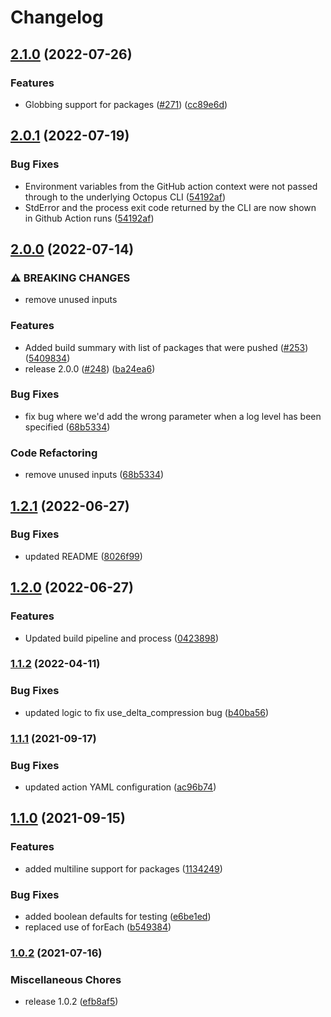 # Changelog

## [2.1.0](https://github.com/OctopusDeploy/push-package-action/compare/v2.0.1...v2.1.0) (2022-07-26)


### Features

* Globbing support for packages ([#271](https://github.com/OctopusDeploy/push-package-action/issues/271)) ([cc89e6d](https://github.com/OctopusDeploy/push-package-action/commit/cc89e6da8eb2bf96b387642fb8197f18887f3935))

## [2.0.1](https://github.com/OctopusDeploy/push-package-action/compare/v2.0.0...v2.0.1) (2022-07-19)


### Bug Fixes

* Environment variables from the GitHub action context were not passed through to the underlying Octopus CLI ([54192af](https://github.com/OctopusDeploy/push-package-action/commit/54192af3e733e94e49e7498c37000c8b01572e52))
* StdError and the process exit code returned by the CLI are now shown in Github Action runs ([54192af](https://github.com/OctopusDeploy/push-package-action/commit/54192af3e733e94e49e7498c37000c8b01572e52))

## [2.0.0](https://github.com/OctopusDeploy/push-package-action/compare/v1.2.1...v2.0.0) (2022-07-14)


### ⚠ BREAKING CHANGES

* remove unused inputs

### Features

* Added build summary with list of packages that were pushed ([#253](https://github.com/OctopusDeploy/push-package-action/issues/253)) ([5409834](https://github.com/OctopusDeploy/push-package-action/commit/54098349935277c044f57f16750bd2fa3fb7e395))
* release 2.0.0 ([#248](https://github.com/OctopusDeploy/push-package-action/issues/248)) ([ba24ea6](https://github.com/OctopusDeploy/push-package-action/commit/ba24ea6be13e5e89c2e0faa4f3d29f7fade95ed1))


### Bug Fixes

* fix bug where we'd add the wrong parameter when a log level has been specified ([68b5334](https://github.com/OctopusDeploy/push-package-action/commit/68b5334348cdc49750f5f0bc6ce6a41df04b61ab))


### Code Refactoring

* remove unused inputs ([68b5334](https://github.com/OctopusDeploy/push-package-action/commit/68b5334348cdc49750f5f0bc6ce6a41df04b61ab))

## [1.2.1](https://github.com/OctopusDeploy/push-package-action/compare/v1.2.0...v1.2.1) (2022-06-27)


### Bug Fixes

* updated README ([8026f99](https://github.com/OctopusDeploy/push-package-action/commit/8026f99cf977bd6c24395d27ab245dbdac24781f))

## [1.2.0](https://github.com/OctopusDeploy/push-package-action/compare/v1.1.2...v1.2.0) (2022-06-27)


### Features

* Updated build pipeline and process ([0423898](https://github.com/OctopusDeploy/push-package-action/commit/0423898b33e11eed09eea039292e7189cd133105))

### [1.1.2](https://www.github.com/OctopusDeploy/push-package-action/compare/v1.1.1...v1.1.2) (2022-04-11)


### Bug Fixes

* updated logic to fix use_delta_compression bug ([b40ba56](https://www.github.com/OctopusDeploy/push-package-action/commit/b40ba56f58a70b8a2aea302ab6c2aebb793cfb3a))

### [1.1.1](https://www.github.com/OctopusDeploy/push-package-action/compare/v1.1.0...v1.1.1) (2021-09-17)


### Bug Fixes

* updated action YAML configuration ([ac96b74](https://www.github.com/OctopusDeploy/push-package-action/commit/ac96b7434354b159fe078b2d85333e1e6fb8e5cd))

## [1.1.0](https://www.github.com/OctopusDeploy/push-package-action/compare/v1.0.2...v1.1.0) (2021-09-15)


### Features

* added multiline support for packages ([1134249](https://www.github.com/OctopusDeploy/push-package-action/commit/11342498f4ff8c63384fcee80b8a3b3a712b8a3d))


### Bug Fixes

* added boolean defaults for testing ([e6be1ed](https://www.github.com/OctopusDeploy/push-package-action/commit/e6be1edb6c92ad7ba6e06f092ff8835b7d726f4e))
* replaced use of forEach ([b549384](https://www.github.com/OctopusDeploy/push-package-action/commit/b54938442c3b9c1355b32288a8a0c3bcaa5a632a))

### [1.0.2](https://www.github.com/OctopusDeploy/push-package-action/compare/v1.0.1...v1.0.2) (2021-07-16)


### Miscellaneous Chores

* release 1.0.2 ([efb8af5](https://www.github.com/OctopusDeploy/push-package-action/commit/efb8af54e31e03fc01d4e98772aee914bd67e307))
